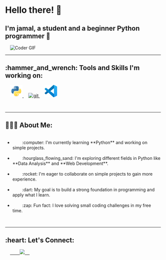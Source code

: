 <h1 align="left">Hello there! 👋</h1>

<h2 align="left">I'm jamal, a student and a beginner Python programmer 🐍</h2>
<p align="left">
    <img src="https://media.giphy.com/media/SWoSkN6DxTszqIKEqv/giphy.gif" alt="Coder GIF" width="500">
</p>

---

<h2 align="left">:hammer_and_wrench: Tools and Skills I'm working on:</h2>
<p align="left">
    <a href="https://www.python.org" target="_blank"> <img src="https://raw.githubusercontent.com/devicons/devicon/master/icons/python/python-original.svg" alt="python" width="40" height="40"/> </a>
    <a href="https://git-scm.com/" target="_blank"> <img src="https://www.vectorlogo.zone/logos/git-scm/git-scm-icon.svg" alt="git" width="40" height="40"/> </a>
    <a href="https://code.visualstudio.com/" target="_blank"> <img src="https://raw.githubusercontent.com/devicons/devicon/master/icons/vscode/vscode-original.svg" alt="vscode" width="40" height="40"/> </a>
</p>
<br>

---

<h2 align="left">👨🏻‍💻 About Me:</h2>
<ul>
    <li>
        :computer: I'm currently learning **Python** and working on simple projects.
    </li>
    <li>
        :hourglass_flowing_sand: I'm exploring different fields in Python like **Data Analysis** and **Web Development**.
    </li>
    <li>
        :rocket: I'm eager to collaborate on simple projects to gain more experience.
    </li>
    <li>
        :dart: My goal is to build a strong foundation in programming and apply what I learn.
    </li>
    <li>
        :zap: Fun fact: I love solving small coding challenges in my free time.
    </li>
</ul>
<br>

---

<h2 align="left">:heart: Let's Connect:</h2>
<p align="left">
    <a href="https://www.linkedin.com/in/sivramshastri" target="_blank">
        <img src="https://img.shields.io/badge/-SivramShastri-blue?style=flat-square&logo=Linkedin&logoColor=white"/>
    </a>
</p>
